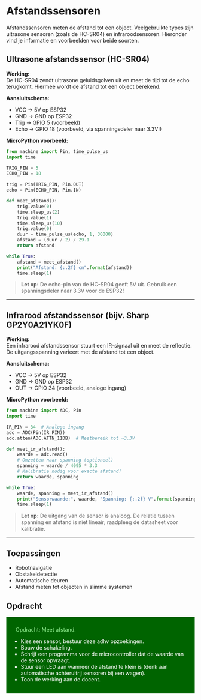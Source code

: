 # Afstandssensoren

Afstandssensoren meten de afstand tot een object. Veelgebruikte types zijn ultrasone sensoren (zoals de HC-SR04) en infraroodsensoren. Hieronder vind je informatie en voorbeelden voor beide soorten.

## Ultrasone afstandssensor (HC-SR04)

**Werking:**  
De HC-SR04 zendt ultrasone geluidsgolven uit en meet de tijd tot de echo terugkomt. Hiermee wordt de afstand tot een object berekend.

**Aansluitschema:**
- VCC → 5V op ESP32
- GND → GND op ESP32
- Trig → GPIO 5 (voorbeeld)
- Echo → GPIO 18 (voorbeeld, via spanningsdeler naar 3.3V!)

**MicroPython voorbeeld:**
```python
from machine import Pin, time_pulse_us
import time

TRIG_PIN = 5
ECHO_PIN = 18

trig = Pin(TRIG_PIN, Pin.OUT)
echo = Pin(ECHO_PIN, Pin.IN)

def meet_afstand():
    trig.value(0)
    time.sleep_us(2)
    trig.value(1)
    time.sleep_us(10)
    trig.value(0)
    duur = time_pulse_us(echo, 1, 30000)
    afstand = (duur / 2) / 29.1
    return afstand

while True:
    afstand = meet_afstand()
    print("Afstand: {:.2f} cm".format(afstand))
    time.sleep(1)
```
> **Let op:** De echo-pin van de HC-SR04 geeft 5V uit. Gebruik een spanningsdeler naar 3.3V voor de ESP32!

---

## Infrarood afstandssensor (bijv. Sharp GP2Y0A21YK0F)

**Werking:**  
Een infrarood afstandssensor stuurt een IR-signaal uit en meet de reflectie. De uitgangsspanning varieert met de afstand tot een object.

**Aansluitschema:**
- VCC → 5V op ESP32
- GND → GND op ESP32
- OUT → GPIO 34 (voorbeeld, analoge ingang)

**MicroPython voorbeeld:**
```python
from machine import ADC, Pin
import time

IR_PIN = 34  # Analoge ingang
adc = ADC(Pin(IR_PIN))
adc.atten(ADC.ATTN_11DB)  # Meetbereik tot ~3.3V

def meet_ir_afstand():
    waarde = adc.read()
    # Omzetten naar spanning (optioneel)
    spanning = waarde / 4095 * 3.3
    # Kalibratie nodig voor exacte afstand!
    return waarde, spanning

while True:
    waarde, spanning = meet_ir_afstand()
    print("Sensorwaarde:", waarde, "Spanning: {:.2f} V".format(spanning))
    time.sleep(1)
```
> **Let op:** De uitgang van de sensor is analoog. De relatie tussen spanning en afstand is niet lineair; raadpleeg de datasheet voor kalibratie.

---

## Toepassingen

- Robotnavigatie
- Obstakeldetectie
- Automatische deuren
- Afstand meten tot objecten in slimme systemen

## Opdracht

<div style="background-color:darkgreen; text-align:left; vertical-align:left; padding:15px;">
<p style="color:lightgreen; margin:10px">
Opdracht: Meet afstand.
<ul style="color: white;">
<li>Kies een sensor, bestuur deze adhv opzoekingen.</li>
<li>Bouw de schakeling.</li>
<li>Schrijf een programma voor de microcontroller dat de waarde van de sensor opvraagt.</li>
<li>Stuur een LED aan wanneer de afstand te klein is (denk aan automatische achteruitrij sensoren bij een wagen).</li>
<li>Toon de werking aan de docent.</li>
</ul>
</p>
</div>